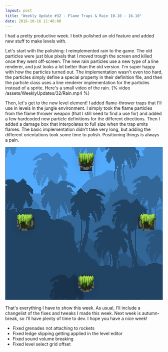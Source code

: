 ```yaml
---
layout: post
title: "Weekly Update #32 - Flame Traps & Rain 10.10 - 16.10"
date: 2016-10-16 11:46:00
---
```


I had a pretty productive week. I both polished an old feature and added new stuff to make levels with.

Let's start with the polishing: I reimplemented rain to the game. The old particles were just blue pixels that I moved trough the screen and killed once they went off-screen. The new rain particles use a new type of a line renderer, and just looks a lot better than the old version. I'm super happy with how  the particles turned out. The implementation wasn't even too hard, the particles simply define a special property in their definition file, and then the particle class uses a line renderer implementation for the particles instead of a sprite. Here's a small video of the rain.
{% video /assets/WeeklyUpdates/32/Rain.mp4 %}

Then, let's get to the new level element! I added flame-thrower traps that I'll use in levels in the jungle environment. I simply took the flame particles from the flame thrower weapon (that I still need to find a use for) and added a few hardcoded new particle definitions for the different directions. Then I added a damage box that interpolates to full size when the trap emits flames. The basic implementation didn't take very long, but adding the different orientations took some time to polish. Positioning things is always a pain.

![I like my players nice and crisp, how about you?](/assets/WeeklyUpdates/32/FlameTraps.gif)

That's everything I have to show this week. As usual, I'll include a changelist of the fixes and tweaks I made this week. Next week is autumn-break, so I'll have plenty of time to dev. I hope you have a nice week!

* Fixed grenades not attaching to rockets
* Fixed ledge slipping getting applied in the level editor
* Fixed sound volume breaking
* Fixed level select grid offset